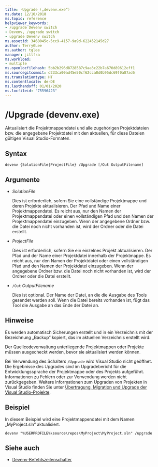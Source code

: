 ```yaml
---
title: -Upgrade („devenv.exe“)
ms.date: 12/10/2018
ms.topic: reference
helpviewer_keywords:
- /upgrade Devenv switch
- Devenv, /upgrade switch
- upgrade Devenv switch
ms.assetid: 3468045c-5cc9-4157-9a9d-622452145d27
author: TerryGLee
ms.author: tglee
manager: jillfra
ms.workload:
- multiple
ms.openlocfilehash: 5bb2b296d8728587c9aa3c22b7a670d89612eff1
ms.sourcegitcommit: d233ca00ad45e50cf62cca0d0b95dc69f0a87ad6
ms.translationtype: HT
ms.contentlocale: de-DE
ms.lasthandoff: 01/01/2020
ms.locfileid: "75596423"
---
```

# <a name="upgrade-devenvexe"></a>/Upgrade (devenv.exe)

Aktualisiert die Projektmappendatei und alle zugehörigen Projektdateien bzw. die angegebene Projektdatei mit den aktuellen, für diese Dateien gültigen Visual Studio-Formaten.

## <a name="syntax"></a>Syntax

```shell
devenv {SolutionFile|ProjectFile} /Upgrade [/Out OutputFilename]
```

## <a name="arguments"></a>Argumente

- *SolutionFile*

  Dies ist erforderlich, sofern Sie eine vollständige Projektmappe und deren Projekte aktualisieren. Der Pfad und Name einer Projektmappendatei. Es reicht aus, nur den Namen der Projektmappendatei oder einen vollständigen Pfad und den Namen der Projektmappendatei einzugeben. Wenn der angegebene Ordner bzw. die Datei noch nicht vorhanden ist, wird der Ordner oder die Datei erstellt.

- *ProjectFile*

  Dies ist erforderlich, sofern Sie ein einzelnes Projekt aktualisieren. Der Pfad und der Name einer Projektdatei innerhalb der Projektmappe. Es reicht aus, nur den Namen der Projektdatei oder einen vollständigen Pfad und den Namen der Projektdatei einzugeben. Wenn der angegebene Ordner bzw. die Datei noch nicht vorhanden ist, wird der Ordner oder die Datei erstellt.

- `/Out` *OutputFilename*

  Dies ist optional. Der Name der Datei, an die die Ausgabe des Tools gesendet werden soll. Wenn die Datei bereits vorhanden ist, fügt das Tool die Ausgabe an das Ende der Datei an.

## <a name="remarks"></a>Hinweise

Es werden automatisch Sicherungen erstellt und in ein Verzeichnis mit der Bezeichnung „Backup“ kopiert, das im aktuellen Verzeichnis erstellt wird.

Der Quellcodeverwaltung unterliegende Projektmappen oder Projekte müssen ausgecheckt werden, bevor sie aktualisiert werden können.

Bei Verwendung des Schalters `/Upgrade` wird Visual Studio nicht geöffnet. Die Ergebnisse des Upgrades sind im Upgradebericht für die Entwicklungssprache der Projektmappe oder des Projekts aufgeführt. Informationen zu Fehlern oder zur Verwendung werden nicht zurückgegeben. Weitere Informationen zum Upgraden von Projekten in Visual Studio finden Sie unter [Übertragung, Migration und Upgrade der Visual Studio-Projekte](../../porting/port-migrate-and-upgrade-visual-studio-projects.md).

## <a name="example"></a>Beispiel

In diesem Beispiel wird eine Projektmappendatei mit dem Namen „MyProject.sln“ aktualisiert.

```shell
devenv "%USERPROFILE%\source\repos\MyProject\MyProject.sln" /upgrade
```

## <a name="see-also"></a>Siehe auch

- [Devenv-Befehlszeilenschalter](../../ide/reference/devenv-command-line-switches.md)
